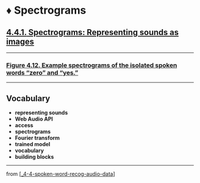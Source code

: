 # ♦️ Spectrograms

## [**4.4.1.** Spectrograms: Representing sounds as images](https://livebook.manning.com/book/deep-learning-with-javascript/chapter-4/197)

---

### [Figure 4.12. Example spectrograms of the isolated spoken words “zero” and “yes.”](https://livebook.manning.com/book/deep-learning-with-javascript/chapter-4/ch04fig12)

---

## **Vocabulary**

- **representing sounds**
- **Web Audio API**
- **access**
- **spectrograms**
- **Fourier transform**
- **trained model**
- **vocabulary**
- **building blocks**

---

from [[_4-4-spoken-word-recog-audio-data]]

[//begin]: # "Autogenerated link references for markdown compatibility"
[_4-4-spoken-word-recog-audio-data]: _4-4-spoken-word-recog-audio-data.md "♦️ Spoken Word Recog"
[//end]: # "Autogenerated link references"
